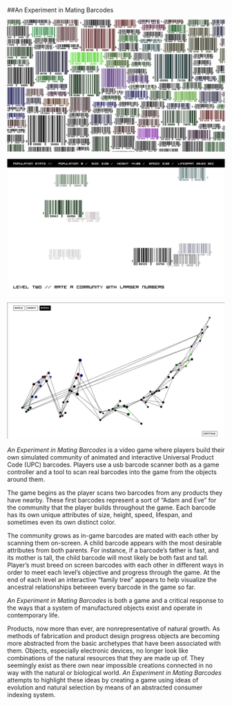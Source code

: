##An Experiment in Mating Barcodes

![Barcodes Collage](readme_images/collage.png)

![Gameplay Image](readme_images/gameplay.png)

![Barcodes Data Visualization](readme_images/point_visualization.png)

 *An Experiment in Mating Barcodes* is a video game where players build their own simulated 
community of animated and interactive Universal Product Code (UPC) barcodes. Players 
use a usb barcode scanner both as a game controller and a tool to scan real barcodes 
into the game from the objects around them. 

The game begins as the player scans two barcodes from any products they have nearby. 
These first barcodes represent a sort of “Adam and Eve” for the community that the 
player builds throughout the game. Each barcode has its own unique attributes of size,
 height, speed, lifespan, and sometimes even its own distinct color. 

The community grows as in-game barcodes are mated with each other by scanning 
them on-screen. A child barcode appears with the most desirable attributes from 
both parents. For instance, if a barcode’s father is fast, and its mother is tall, the
 child barcode will most likely be both fast and tall. Player’s must breed on screen 
 barcodes with each other in different ways in order to meet each level’s objective 
 and progress through the game. At the end of each level an interactive “family tree” 
 appears to help visualize the ancestral relationships between every barcode in the 
 game so far.

 *An Experiment in Mating Barcodes* is both a game and a critical response to the
 ways that a system of manufactured objects exist and operate in contemporary life. 

Products, now more than ever, are nonrepresentative of natural growth. As methods of
fabrication and product design progress objects are becoming more abstracted from 
the basic archetypes that have been associated with them. Objects, especially electronic
 devices, no longer look like combinations of the natural resources that they are made 
 up of. They seemingly exist as there own near impossible creations connected in no way 
 with the natural or biological world. *An Experiment in Mating Barcodes* attempts to 
 highlight these ideas by creating a game using ideas of evolution and natural selection 
 by means of an abstracted consumer indexing system. 
